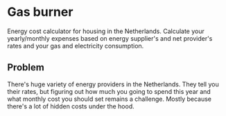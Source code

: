 # Gas burner

Energy cost calculator for housing in the Netherlands. Calculate your yearly/monthly expenses based on energy supplier's and net provider's rates and your gas and electricity consumption.

## Problem

There's huge variety of energy providers in the Netherlands. They tell you their rates, but figuring out how much you going to spend this year and what monthly cost you should set remains a challenge. Mostly because there's a lot of hidden costs under the hood.